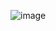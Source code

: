 ![image](https://user-images.githubusercontent.com/99262072/174482777-e63761c8-f493-4bab-ad7a-7111da59e050.png)
